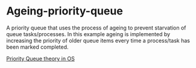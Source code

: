 # Ageing-priority-queue

A priority queue that uses the process of ageing to prevent starvation of queue tasks/processes.
In this example ageing is implemented by increasing the priority of older queue items every time a process/task has been marked completed.

[Priority Queue theory in OS](https://www.geeksforgeeks.org/starvation-aging-operating-systems/)
